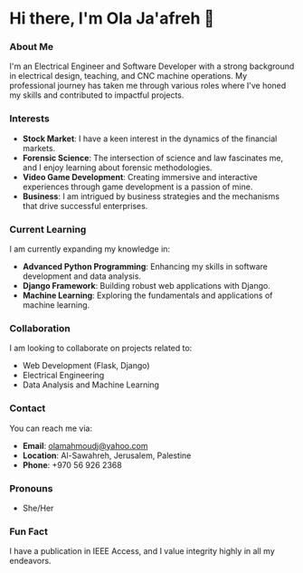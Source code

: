 # Hi there, I'm Ola Ja'afreh 👋

### About Me
I'm an Electrical Engineer and Software Developer with a strong background in electrical design, teaching, and CNC machine operations. My professional journey has taken me through various roles where I've honed my skills and contributed to impactful projects.

### Interests
- **Stock Market**: I have a keen interest in the dynamics of the financial markets.
- **Forensic Science**: The intersection of science and law fascinates me, and I enjoy learning about forensic methodologies.
- **Video Game Development**: Creating immersive and interactive experiences through game development is a passion of mine.
- **Business**: I am intrigued by business strategies and the mechanisms that drive successful enterprises.

### Current Learning
I am currently expanding my knowledge in:
- **Advanced Python Programming**: Enhancing my skills in software development and data analysis.
- **Django Framework**: Building robust web applications with Django.
- **Machine Learning**: Exploring the fundamentals and applications of machine learning.

### Collaboration
I am looking to collaborate on projects related to:
- Web Development (Flask, Django)
- Electrical Engineering
- Data Analysis and Machine Learning

### Contact
You can reach me via:
- **Email**: [olamahmoudj@yahoo.com](mailto:olamahmoudj@yahoo.com)
- **Location**: Al-Sawahreh, Jerusalem, Palestine
- **Phone**: +970 56 926 2368

### Pronouns
- She/Her

### Fun Fact
I have a publication in IEEE Access, and I value integrity highly in all my endeavors.

<!---
OlaJaafreh/OlaJaafreh is a ✨ special ✨ repository because its `README.md` (this file) appears on your GitHub profile.
You can click the Preview link to take a look at your changes.
--->
